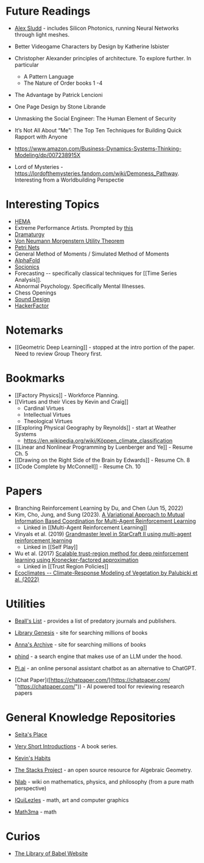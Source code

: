 # Future Readings
* [Alex Sludd](https://alexsludds.github.io) - includes Silicon Photonics, running Neural Networks through light meshes.
* Better Videogame Characters by Design by Katherine Isbister
* Christopher Alexander principles of architecture. To explore further. In particular 
	* A Pattern Language 
	* The Nature of Order books 1 -4

* The Advantage by Patrick Lencioni
* One Page Design by Stone Librande
* Unmasking the Social Engineer: The Human Element of Security 
* It’s Not All About “Me”: The Top Ten Techniques for Building Quick Rapport with Anyone
* https://www.amazon.com/Business-Dynamics-Systems-Thinking-Modeling/dp/007238915X


* Lord of Mysteries - https://lordofthemysteries.fandom.com/wiki/Demoness_Pathway. Interesting from a Worldbuilding Perspectie
# Interesting Topics
* [HEMA](https://wiktenauer.com/wiki/Main_Page)
* Extreme Performance Artists. Prompted by [this](https://www.youtube.com/watch?v=GrBZuCQAPAw) 
* [Dramaturgy](https://en.wikipedia.org/wiki/Dramaturgy_(sociology))
* [Von Neumann Morgenstern Utility Theorem](https://en.wikipedia.org/wiki/Von_Neumann–Morgenstern_utility_theorem)
* [Petri Nets](https://en.wikipedia.org/wiki/Petri_net#:~:text=A%20Petri%20net%2C%20also%20known,of%20elements%3A%20places%20and%20transitions.)
* General Method of Moments / Simulated Method of Moments
* [AlphaFold](https://en.wikipedia.org/wiki/AlphaFold)
* [Socionics](https://en.wikipedia.org/wiki/Socionics)
* Forecasting -- specifically classical techniques for  [[Time Series Analysis]].
* Abnormal Psychology. Specifically Mental Illnesses.
* Chess Openings
* [Sound Design](https://www.youtube.com/watch?v=_J56n496u6k)
* [HackerFactor](https://www.hackerfactor.com/blog/) 

# Notemarks
* [[Geometric Deep Learning]] - stopped at the intro portion of the paper. Need to review Group Theory first.

# Bookmarks
* [[Factory Physics]] - Workforce Planning.
* [[Virtues and their Vices by Kevin and Craig]] 
	* Cardinal Virtues
	* Intellectual Virtues
	* Theological Virtues
* [[Exploring Physical Geography by Reynolds]] - start at Weather Systems
	* https://en.wikipedia.org/wiki/Köppen_climate_classification
* [[Linear and Nonlinear Programming by Luenberger and Ye]] - Resume Ch. 5
* [[Drawing on the Right Side of the Brain by Edwards]] - Resume Ch. 8
* [[Code Complete by McConnell]] - Resume Ch. 10

# Papers
* Branching Reinforcement Learning by Du, and Chen (Jun 15, 2022) 
* Kim, Cho, Jung, and Sung (2023). [A Variational Approach to Mutual Information Based Coordination for Multi-Agent Reinforcement Learning](https://arxiv.org/pdf/2303.00451.pdf)
	* Linked in [[Multi-Agent Reinforcement Learning]]
* Vinyals et al. (2019) [Grandmaster level in StarCraft II using multi-agent reinforcement learning](https://www.seas.upenn.edu/~cis520/papers/RL_for_starcraft.pdf) 
	* Linked in [[Self Play]]
* Wu et al. (2017) [Scalable trust-region method for deep reinforcement learning using Kronecker-factored approximation](https://arxiv.org/pdf/1708.05144.pdf)
	* Linked in [[Trust Region Policies]]
* [Ecoclimates -- Climate-Response Modeling of Vegetation by Palubicki et al. (2022)](https://storage.googleapis.com/pirk.io/papers/Palubicki.etal-2022-Ecoclimates.pdf)


# Utilities
* [Beall's List](https://beallslist.net) - provides a list of predatory journals and publishers. 
* [Library Genesis](https://libgen.is) - site for searching millions of books
* [Anna's Archive](https://annas-archive.org)  - site for searching millions of books 

* [phind](https://www.phind.com/search?q=how+to+learn+group+theory+for+a+beginner&c=&source=searchbox&init=true) - a search engine that makes use of an LLM under the hood. 
* [Pi.ai](https://pi.ai/talk) - an online personal assistant chatbot as an alternative to ChatGPT.
* [Chat Paper]([https://chatpaper.com/](https://chatpaper.com/ "https://chatpaper.com/")) - AI powered tool for reviewing research papers 

# General Knowledge Repositories
* [Seita's Place](https://danieltakeshi.github.io/new-start-here.html) 
* [Very Short Introductions](https://en.wikipedia.org/wiki/Very_Short_Introductions) - A book series.
* [Kevin's Habits](https://kevinhabits.com)

* [The Stacks Project](https://stacks.math.columbia.edu) - an open source resource for Algebraic Geometry.
* [Nlab](https://ncatlab.org/nlab/show/HomePage) - wiki on mathematics, physics, and philosophy (from a pure math perspective)
* [IQuiLezles](https://iquilezles.org/) - math, art and computer graphics
* [Math3ma](https://www.math3ma.com) - math

# Curios
* [The Library of Babel Website](https://libraryofbabel.info) 